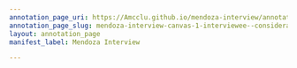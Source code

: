 ```yaml
---
annotation_page_uri: https://Amcclu.github.io/mendoza-interview/annotations/mendoza-interview-canvas-1-interviewee--consideration--body-language--squinting--looking-off---hesitation.json
annotation_page_slug: mendoza-interview-canvas-1-interviewee--consideration--body-language--squinting--looking-off---hesitation
layout: annotation_page
manifest_label: Mendoza Interview

---
```

